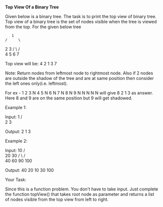 **Top View Of a Binary Tree**


 Given below is a binary tree. The task is to print the top view of binary tree. Top view of a binary tree is the set of nodes visible when the tree is viewed from the top. For the given below tree  


       1
    /     \
   2       3
  /  \    /   \
4    5  6      7


Top view will be: 4 2 1 3 7

Note: Return nodes from leftmost node to rightmost node. Also if 2 nodes are outside the shadow of the tree and are at same position then consider the left ones only(i.e. leftmost). 

For ex - 1 2 3 N 4 5 N 6 N 7 N 8 N 9 N N N N N will give 8 2 1 3 as answer. Here 8 and 9 are on the same position but 9 will get shadowed.

Example 1:

Input:
      1
   /    \
  2      3

Output: 2 1 3

Example 2:

Input:
       10
    /      \
  20        30
 /   \    /    \
40   60  90    100

Output: 40 20 10 30 100

Your Task:

Since this is a function problem. You don't have to take input. Just complete the function topView() that takes root node as parameter and returns a list of nodes visible from the top view from left to right.

